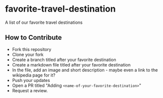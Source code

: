 # favorite-travel-destination
A list of our favorite travel destinations

## How to Contribute
- Fork this repository
- Clone your fork
- Create a branch titled after your favorite destination
- Create a markdown file titled after your favorite destination
- In the file, add an image and short description - maybe even a link to the wikipedia page for it? 
- Push your updates
- Open a PR titled "Adding `<name-of-your-favorite-destination>`"
- Request a review.
